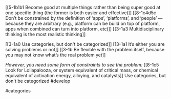 [[5-1b1b1 Become good at multiple things rather than being super good at one specific thing (the former is both easier and effective)]]
[[8-1c4d5c Don’t be constrained by the definition of ‘apps’, ‘platforms’, and ‘people’ — because they are arbitrary (e.g., platform can be build on top of platform, apps when combined can turn into platform, etc)]]
[[3-1a3 Multidisciplinary thinking is the most realistic thinking]]

[[3-1a0 Use categories, but don't be categorized]]
[[3-1a1 It’s either you are solving problems or not]]
[[3-1b Be flexible with the problem itself, because you may not know what’s the real problem yet]]

*However, you need some form of constraints to see the problem:*
[[8-1c5 Look for Lollapalooza, or system equivalent of critical mass, or chemical equivalent of activation energy, alloying, and catalysts]]
Use categories, but don't be categorized
#develop 

#categories 